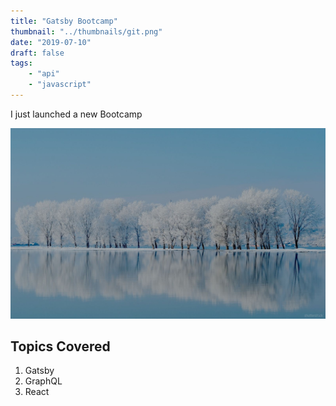 ```yaml
---
title: "Gatsby Bootcamp"
thumbnail: "../thumbnails/git.png"
date: "2019-07-10"
draft: false
tags:
    - "api"
    - "javascript"
---
```

I just launched a new Bootcamp

![Nature](../images/shutterstock_1.jpg)

## Topics Covered

1. Gatsby
2. GraphQL
3. React